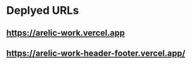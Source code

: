 # Deplyed URLs

## https://arelic-work.vercel.app 

## https://arelic-work-header-footer.vercel.app/
